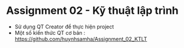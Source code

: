# Assignment 02 - Kỹ thuật lập trình

+ Sử dụng QT Creator để thực hiện project
+ Một số kiến thức QT cơ bản : 
https://github.com/huynhsamha/Assignment_02_KTLT 